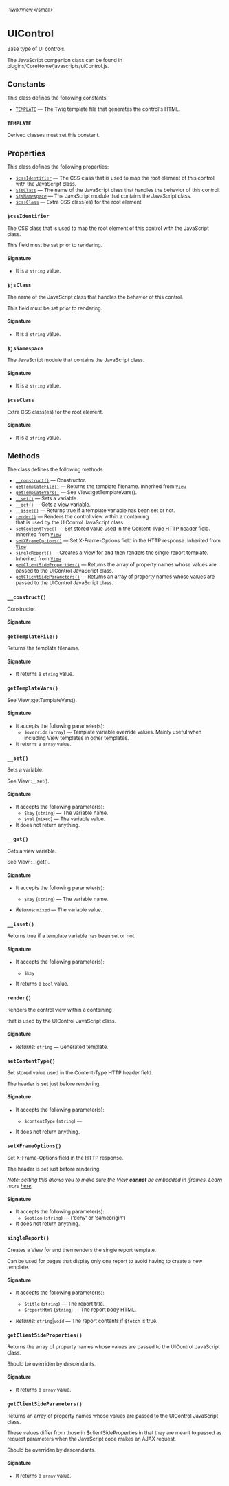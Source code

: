 <small>Piwik\View\</small>

UIControl
=========

Base type of UI controls.

The JavaScript companion class can be found in plugins/CoreHome/javascripts/uiControl.js.

Constants
---------

This class defines the following constants:

- [`TEMPLATE`](#template) — The Twig template file that generates the control's HTML.
<a name="template" id="template"></a>
<a name="TEMPLATE" id="TEMPLATE"></a>
### `TEMPLATE`

Derived classes must set this constant.

Properties
----------

This class defines the following properties:

- [`$cssIdentifier`](#$cssidentifier) &mdash; The CSS class that is used to map the root element of this control with the JavaScript class.
- [`$jsClass`](#$jsclass) &mdash; The name of the JavaScript class that handles the behavior of this control.
- [`$jsNamespace`](#$jsnamespace) &mdash; The JavaScript module that contains the JavaScript class.
- [`$cssClass`](#$cssclass) &mdash; Extra CSS class(es) for the root element.

<a name="$cssidentifier" id="$cssidentifier"></a>
<a name="cssIdentifier" id="cssIdentifier"></a>
### `$cssIdentifier`

The CSS class that is used to map the root element of this control with the JavaScript class.

This field must be set prior to rendering.

#### Signature

- It is a `string` value.

<a name="$jsclass" id="$jsclass"></a>
<a name="jsClass" id="jsClass"></a>
### `$jsClass`

The name of the JavaScript class that handles the behavior of this control.

This field must be set prior to rendering.

#### Signature

- It is a `string` value.

<a name="$jsnamespace" id="$jsnamespace"></a>
<a name="jsNamespace" id="jsNamespace"></a>
### `$jsNamespace`

The JavaScript module that contains the JavaScript class.

#### Signature

- It is a `string` value.

<a name="$cssclass" id="$cssclass"></a>
<a name="cssClass" id="cssClass"></a>
### `$cssClass`

Extra CSS class(es) for the root element.

#### Signature

- It is a `string` value.

Methods
-------

The class defines the following methods:

- [`__construct()`](#__construct) &mdash; Constructor.
- [`getTemplateFile()`](#gettemplatefile) &mdash; Returns the template filename. Inherited from [`View`](../../Piwik/View.md)
- [`getTemplateVars()`](#gettemplatevars) &mdash; See View::getTemplateVars().
- [`__set()`](#__set) &mdash; Sets a variable.
- [`__get()`](#__get) &mdash; Gets a view variable.
- [`__isset()`](#__isset) &mdash; Returns true if a template variable has been set or not.
- [`render()`](#render) &mdash; Renders the control view within a containing <div> that is used by the UIControl JavaScript class.
- [`setContentType()`](#setcontenttype) &mdash; Set stored value used in the Content-Type HTTP header field. Inherited from [`View`](../../Piwik/View.md)
- [`setXFrameOptions()`](#setxframeoptions) &mdash; Set X-Frame-Options field in the HTTP response. Inherited from [`View`](../../Piwik/View.md)
- [`singleReport()`](#singlereport) &mdash; Creates a View for and then renders the single report template. Inherited from [`View`](../../Piwik/View.md)
- [`getClientSideProperties()`](#getclientsideproperties) &mdash; Returns the array of property names whose values are passed to the UIControl JavaScript class.
- [`getClientSideParameters()`](#getclientsideparameters) &mdash; Returns an array of property names whose values are passed to the UIControl JavaScript class.

<a name="__construct" id="__construct"></a>
<a name="__construct" id="__construct"></a>
### `__construct()`

Constructor.

#### Signature


<a name="gettemplatefile" id="gettemplatefile"></a>
<a name="getTemplateFile" id="getTemplateFile"></a>
### `getTemplateFile()`

Returns the template filename.

#### Signature

- It returns a `string` value.

<a name="gettemplatevars" id="gettemplatevars"></a>
<a name="getTemplateVars" id="getTemplateVars"></a>
### `getTemplateVars()`

See View::getTemplateVars().

#### Signature

-  It accepts the following parameter(s):
    - `$override` (`array`) &mdash;
       Template variable override values. Mainly useful when including View templates in other templates.
- It returns a `array` value.

<a name="__set" id="__set"></a>
<a name="__set" id="__set"></a>
### `__set()`

Sets a variable.

See View::\_\_set().

#### Signature

-  It accepts the following parameter(s):
    - `$key` (`string`) &mdash;
       The variable name.
    - `$val` (`mixed`) &mdash;
       The variable value.
- It does not return anything.

<a name="__get" id="__get"></a>
<a name="__get" id="__get"></a>
### `__get()`

Gets a view variable.

See View::\_\_get().

#### Signature

-  It accepts the following parameter(s):
    - `$key` (`string`) &mdash;
       The variable name.

- *Returns:*  `mixed` &mdash;
    The variable value.

<a name="__isset" id="__isset"></a>
<a name="__isset" id="__isset"></a>
### `__isset()`

Returns true if a template variable has been set or not.

#### Signature

-  It accepts the following parameter(s):
    - `$key`
      
- It returns a `bool` value.

<a name="render" id="render"></a>
<a name="render" id="render"></a>
### `render()`

Renders the control view within a containing <div> that is used by the UIControl JavaScript class.

#### Signature


- *Returns:*  `string` &mdash;
    Generated template.

<a name="setcontenttype" id="setcontenttype"></a>
<a name="setContentType" id="setContentType"></a>
### `setContentType()`

Set stored value used in the Content-Type HTTP header field.

The header is
set just before rendering.

#### Signature

-  It accepts the following parameter(s):
    - `$contentType` (`string`) &mdash;
      
- It does not return anything.

<a name="setxframeoptions" id="setxframeoptions"></a>
<a name="setXFrameOptions" id="setXFrameOptions"></a>
### `setXFrameOptions()`

Set X-Frame-Options field in the HTTP response.

The header is set just
before rendering.

_Note: setting this allows you to make sure the View **cannot** be
embedded in iframes. Learn more [here](https://developer.mozilla.org/en-US/docs/HTTP/X-Frame-Options)._

#### Signature

-  It accepts the following parameter(s):
    - `$option` (`string`) &mdash;
       ('deny' or 'sameorigin')
- It does not return anything.

<a name="singlereport" id="singlereport"></a>
<a name="singleReport" id="singleReport"></a>
### `singleReport()`

Creates a View for and then renders the single report template.

Can be used for pages that display only one report to avoid having to create
a new template.

#### Signature

-  It accepts the following parameter(s):
    - `$title` (`string`) &mdash;
       The report title.
    - `$reportHtml` (`string`) &mdash;
       The report body HTML.

- *Returns:*  `string`|`void` &mdash;
    The report contents if `$fetch` is true.

<a name="getclientsideproperties" id="getclientsideproperties"></a>
<a name="getClientSideProperties" id="getClientSideProperties"></a>
### `getClientSideProperties()`

Returns the array of property names whose values are passed to the UIControl JavaScript class.

Should be overriden by descendants.

#### Signature

- It returns a `array` value.

<a name="getclientsideparameters" id="getclientsideparameters"></a>
<a name="getClientSideParameters" id="getClientSideParameters"></a>
### `getClientSideParameters()`

Returns an array of property names whose values are passed to the UIControl JavaScript class.

These values differ from those in $clientSideProperties in that they are meant to passed as
request parameters when the JavaScript code makes an AJAX request.

Should be overriden by descendants.

#### Signature

- It returns a `array` value.

